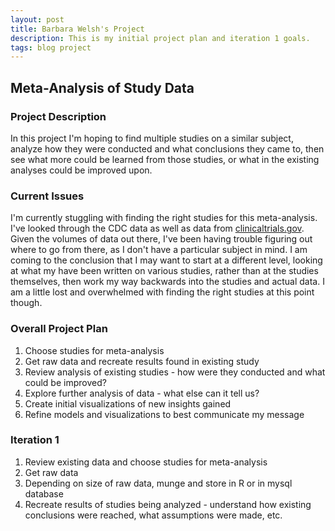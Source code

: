 ```yaml
---
layout: post
title: Barbara Welsh's Project
description: This is my initial project plan and iteration 1 goals.
tags: blog project
---
```


## Meta-Analysis of Study Data

### Project Description

In this project I'm hoping to find multiple studies on a similar subject, analyze how they were conducted and what conclusions they came to, then see what more could be learned from those studies, or what in the existing analyses could be improved upon.

### Current Issues

I'm currently stuggling with finding the right studies for this meta-analysis. I've looked through the CDC data as well as data from [clinicaltrials.gov](https://clinicaltrials.gov). Given the volumes of data out there, I've been having trouble figuring out where to go from there, as I don't have a particular subject in mind. I am coming to the conclusion that I may want to start at a different level, looking at what my have been written on various studies, rather than at the studies themselves, then work my way backwards into the studies and actual data. I am a little lost and overwhelmed with finding the right studies at this point though.

### Overall Project Plan

1. Choose studies for meta-analysis
2. Get raw data and recreate results found in existing study
3. Review analysis of existing studies - how were they conducted and what could be improved?
4. Explore further analysis of data - what else can it tell us?
5. Create initial visualizations of new insights gained
6. Refine models and visualizations to best communicate my message

### Iteration 1

1. Review existing data and choose studies for meta-analysis
2. Get raw data
3. Depending on size of raw data, munge and store in R or in mysql database
4. Recreate results of studies being analyzed - understand how existing conclusions were reached, what assumptions were made, etc.

